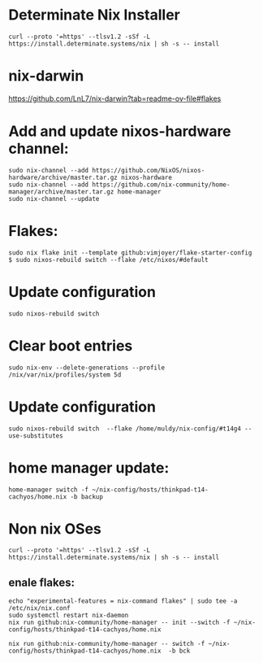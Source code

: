 # Determinate Nix Installer 

```
curl --proto '=https' --tlsv1.2 -sSf -L https://install.determinate.systems/nix | sh -s -- install
```

# nix-darwin

https://github.com/LnL7/nix-darwin?tab=readme-ov-file#flakes

# Add and update nixos-hardware channel:

```
sudo nix-channel --add https://github.com/NixOS/nixos-hardware/archive/master.tar.gz nixos-hardware 
sudo nix-channel --add https://github.com/nix-community/home-manager/archive/master.tar.gz home-manager
sudo nix-channel --update
```

# Flakes:
```
sudo nix flake init --template github:vimjoyer/flake-starter-config
$ sudo nixos-rebuild switch --flake /etc/nixos/#default
```

# Update configuration
```
sudo nixos-rebuild switch
```
# Clear boot entries
```
sudo nix-env --delete-generations --profile /nix/var/nix/profiles/system 5d
```

# Update configuration
```
sudo nixos-rebuild switch  --flake /home/muldy/nix-config/#t14g4 --use-substitutes
```


# home manager update:
```
home-manager switch -f ~/nix-config/hosts/thinkpad-t14-cachyos/home.nix -b backup 
```

# Non nix OSes
```
curl --proto '=https' --tlsv1.2 -sSf -L https://install.determinate.systems/nix | sh -s -- install

```

## enale flakes:

```
echo "experimental-features = nix-command flakes" | sudo tee -a /etc/nix/nix.conf
sudo systemctl restart nix-daemon
nix run github:nix-community/home-manager -- init --switch -f ~/nix-config/hosts/thinkpad-t14-cachyos/home.nix 

nix run github:nix-community/home-manager -- switch -f ~/nix-config/hosts/thinkpad-t14-cachyos/home.nix  -b bck
```

